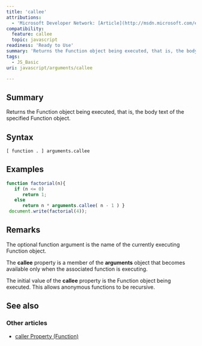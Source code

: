 ```yaml
---
title: 'callee'
attributions:
  - 'Microsoft Developer Network: [Article](http://msdn.microsoft.com/en-us/library/ie/334e1zza(v=vs.94).aspx)'
compatibility:
  feature: callee
  topic: javascript
readiness: 'Ready to Use'
summary: 'Returns the Function object being executed, that is, the body text of the specified Function object.'
tags:
  - JS_Basic
uri: javascript/arguments/callee

---
```

## Summary

Returns the Function object being executed, that is, the body text of the specified Function object.

## Syntax

    [ function . ] arguments.callee

## Examples

``` js
function factorial(n){
   if (n <= 0)
      return 1;
   else
      return n * arguments.callee( n - 1 ) }
 document.write(factorial(4));
```

## Remarks

The optional function argument is the name of the currently executing Function object.

The **callee** property is a member of the **arguments** object that becomes available only when the associated function is executing.

The initial value of the **callee** property is the Function object being executed. This allows anonymous functions to be recursive.

## See also

### Other articles

-   [caller Property (Function)](/javascript/Function/caller)

